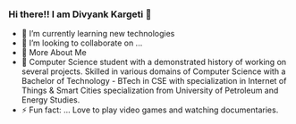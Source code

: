 ### Hi there!! I am Divyank Kargeti 👋

- 🌱 I’m currently learning new technologies
- 👯 I’m looking to collaborate on ...
- 🤔 More About Me
- 🔭 Computer Science student with a demonstrated history of working on several projects. Skilled in various domains of Computer Science with a Bachelor of Technology - BTech in CSE with specialization in Internet of Things & Smart Cities specialization from University of Petroleum and Energy Studies.
- ⚡ Fun fact: ... Love to play video games and watching documentaries.
